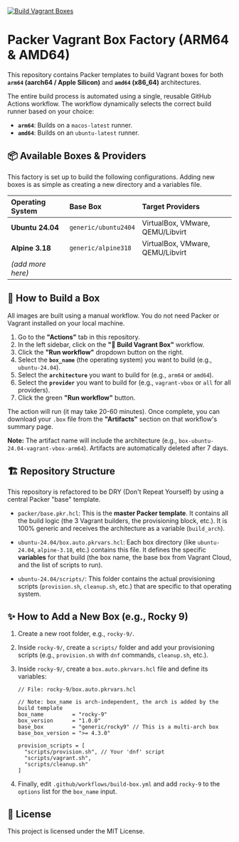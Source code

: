 [![Build Vagrant Boxes](https://github.com/YOUR_USER/YOUR_REPO/actions/workflows/build-box.yml/badge.svg)](https://github.com/YOUR_USER/YOUR_REPO/actions/workflows/build-box.yml)

# Packer Vagrant Box Factory (ARM64 & AMD64)

This repository contains Packer templates to build Vagrant boxes for both **`arm64` (aarch64 / Apple Silicon)** and **`amd64` (x86_64)** architectures.

The entire build process is automated using a single, reusable GitHub Actions workflow. The workflow dynamically selects the correct build runner based on your choice:
* **`arm64`**: Builds on a `macos-latest` runner.
* **`amd64`**: Builds on an `ubuntu-latest` runner.

## 📦 Available Boxes & Providers

This factory is set up to build the following configurations. Adding new boxes is as simple as creating a new directory and a variables file.

| Operating System | Base Box | Target Providers |
| :--- | :--- | :--- |
| **Ubuntu 24.04** | `generic/ubuntu2404` | VirtualBox, VMware, QEMU/Libvirt |
| **Alpine 3.18** | `generic/alpine318` | VirtualBox, VMware, QEMU/Libvirt |
| *(add more here)* | | |

## 🚀 How to Build a Box

All images are built using a manual workflow. You do not need Packer or Vagrant installed on your local machine.

1.  Go to the **"Actions"** tab in this repository.
2.  In the left sidebar, click on the **"🚧 Build Vagrant Box"** workflow.
3.  Click the **"Run workflow"** dropdown button on the right. 
4.  Select the **`box_name`** (the operating system) you want to build (e.g., `ubuntu-24.04`).
5.  Select the **`architecture`** you want to build for (e.g., `arm64` or `amd64`).
6.  Select the **`provider`** you want to build for (e.g., `vagrant-vbox` or `all` for all providers).
7.  Click the green **"Run workflow"** button.

The action will run (it may take 20-60 minutes). Once complete, you can download your `.box` file from the **"Artifacts"** section on that workflow's summary page.

**Note:** The artifact name will include the architecture (e.g., `box-ubuntu-24.04-vagrant-vbox-arm64`). Artifacts are automatically deleted after 7 days.

## 🏗️ Repository Structure

This repository is refactored to be DRY (Don't Repeat Yourself) by using a central Packer "base" template.

* `packer/base.pkr.hcl`: This is the **master Packer template**. It contains all the build logic (the 3 Vagrant builders, the provisioning block, etc.). It is 100% generic and receives the architecture as a variable (`build_arch`).

* `ubuntu-24.04/box.auto.pkrvars.hcl`: Each box directory (like `ubuntu-24.04`, `alpine-3.18`, etc.) contains this file. It defines the specific **variables** for that build (the box name, the base box from Vagrant Cloud, and the list of scripts to run).

* `ubuntu-24.04/scripts/`: This folder contains the actual provisioning scripts (`provision.sh`, `cleanup.sh`, etc.) that are specific to that operating system.

## ✨ How to Add a New Box (e.g., Rocky 9)

1.  Create a new root folder, e.g., `rocky-9/`.
2.  Inside `rocky-9/`, create a `scripts/` folder and add your provisioning scripts (e.g., `provision.sh` with `dnf` commands, `cleanup.sh`, etc.).
3.  Inside `rocky-9/`, create a `box.auto.pkrvars.hcl` file and define its variables:

    ```hcl
    // File: rocky-9/box.auto.pkrvars.hcl
    
    // Note: box_name is arch-independent, the arch is added by the build template
    box_name         = "rocky-9"
    box_version      = "1.0.0"
    base_box         = "generic/rocky9" // This is a multi-arch box
    base_box_version = ">= 4.3.0"
    
    provision_scripts = [
      "scripts/provision.sh", // Your 'dnf' script
      "scripts/vagrant.sh",
      "scripts/cleanup.sh"
    ]
    ```

4.  Finally, edit `.github/workflows/build-box.yml` and add `rocky-9` to the `options` list for the `box_name` input.

## 📜 License

This project is licensed under the MIT License.
